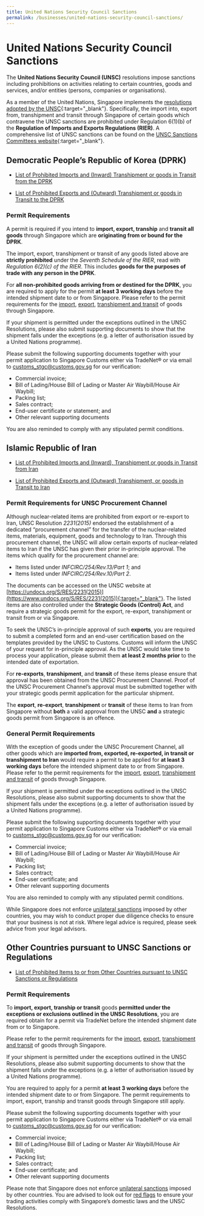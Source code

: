 ```yaml
---
title: United Nations Security Council Sanctions
permalink: /businesses/united-nations-security-council-sanctions/
---
```


# United Nations Security Council Sanctions

The  **United Nations Security Council (UNSC)**  resolutions impose sanctions including prohibitions on activities relating to certain countries, goods and services, and/or entities (persons, companies or organisations).

As a member of the United Nations, Singapore implements the [resolutions adopted by the UNSC](https://www.un.org/securitycouncil/content/resolutions){:target="_blank"}. Specifically, the import into, export from, transhipment and transit through Singapore of certain goods which contravene the UNSC sanctions are prohibited under Regulation 6(1)(b) of the  **Regulation of Imports and Exports Regulations (RIER)**. A comprehensive list of UNSC sanctions can be found on the [UNSC Sanctions Committees website](https://www.un.org/sc/suborg/en/){:target="_blank"}.

## Democratic People’s Republic of Korea (DPRK)

-   [List of Prohibited Imports and (Inward) Transhipment or goods in Transit from the DPRK](/businesses/united-nations-security-council-sanctions/list-of-prohibited-import-dprk)
    

-   [List of Prohibited Exports and (Outward) Transhipment or goods in Transit to the DPRK](/businesses/united-nations-security-council-sanctions/list-of-prohibited-export-dprk)


### Permit Requirements

A permit is required if you intend to  **import,  export,  tranship**  and  **transit all goods**  through Singapore which are  **originating from or bound for the DPRK**.

The import, export, transhipment or transit of any goods listed above are  **strictly prohibited**  under the  _Seventh Schedule of the RIER_, read with  _Regulation 6(2)(c) of the RIER_. This includes  **goods for the purposes of trade with any person in the DPRK**.

For **all non-prohibited goods arriving from or destined for the DPRK**, you are required to apply for the permit **at least 3 working days** before the intended shipment date to or from Singapore. Please refer to the permit requirements for the [import](/businesses/importing-goods/import-procedures/), [export](/businesses/exporting-goods/export-procedures), [transhipment and transit](/businesses/transhipping-goods/transhipment-procedures) of goods through Singapore.

If your shipment is permitted under the exceptions outlined in the UNSC Resolutions, please also submit supporting documents to show that the shipment falls under the exceptions (e.g. a letter of authorisation issued by a United Nations programme).

Please submit the following supporting documents together with your permit application to Singapore Customs either via TradeNet® or via email to [customs_stgc@customs.gov.sg](mailto:customs_stgc@customs.gov.sg) for our verification:

-   Commercial invoice;
-   Bill of Lading/House Bill of Lading or Master Air Waybill/House Air Waybill;
-   Packing list;
-   Sales contract;
-   End-user certificate or statement; and
-   Other relevant supporting documents

You are also reminded to comply with any stipulated permit conditions.

## Islamic Republic of Iran

- [List of Prohibited Imports and (Inward), Transhipment or goods in Transit from Iran](/businesses/united-nations-security-council-sanctions/list-of-prohibited-imports-inward-transhipment-iran)
    

- [List of Prohibited Exports and (Outward) Transhipment, or goods in Transit to Iran](/businesses/united-nations-security-council-sanctions/list-of-prohibited-exports-outward-transhipment-iran)


### Permit Requirements for UNSC Procurement Channel

Although nuclear-related items are prohibited from export or re-export to Iran, UNSC Resolution _2231(2015)_  endorsed the establishment of a dedicated “procurement channel” for the transfer of the nuclear-related items, materials, equipment, goods and technology to Iran. Through this procurement channel, the UNSC will allow certain exports of nuclear-related items to Iran if the UNSC has given their prior in-principle approval. The items which qualify for the procurement channel are:

-   Items listed under _INFCIRC/254/Rev.13/Part 1_; and
-   Items listed under  _INFCIRC/254/Rev.10/Part 2_.

The documents can be accessed on the UNSC website at [https://undocs.org/S/RES/2231(2015)](https://www.undocs.org/S/RES/2231(2015)){:target="_blank"}. The listed items are also controlled under the  **Strategic Goods (Control) Act**, and require a strategic goods permit for the export, re-export, transhipment or transit from or via Singapore. 

To seek the UNSC’s in-principle approval of such  **exports**, you are required to submit a completed form and an end-user certification based on the templates provided by the UNSC to Customs. Customs will inform the UNSC of your request for in-principle approval. As the UNSC would take time to process your application, please submit them  **at least 2 months prior**  to the intended date of exportation.

For  **re-exports**,  **transhipment**, and  **transit** of these items please ensure that approval has been obtained from the UNSC Procurement Channel. Proof of the UNSC Procurement Channel’s approval must be submitted together with your strategic goods permit application for the particular shipment.

The  **export**,  **re-export**,  **transhipment**  or  **transit**  of these items to Iran from Singapore without  **both**  a valid approval from the UNSC  **and**  a strategic goods permit from Singapore is an offence.

### General Permit Requirements

With the exception of goods under the UNSC Procurement Channel, all other goods which are  **imported from, exported, re-exported, in transit or transhipment to Iran**  would require a permit to be applied for **at least 3 working days** before the intended shipment date to or from Singapore. Please refer to the permit requirements for the [import](/businesses/importing-goods/import-procedures/), [export](/businesses/exporting-goods/export-procedures), [transhipment and transit](/businesses/transhipping-goods/transhipment-procedures) of goods through Singapore.

If your shipment is permitted under the exceptions outlined in the UNSC Resolutions, please also submit supporting documents to show that the shipment falls under the exceptions (e.g. a letter of authorisation issued by a United Nations programme).

Please submit the following supporting documents together with your permit application to Singapore Customs either via TradeNet® or via email to [customs_stgc@customs.gov.sg](mailto:customs_stgc@customs.gov.sg) for our verification:

-   Commercial invoice;
-   Bill of Lading/House Bill of Lading or Master Air Waybill/House Air Waybill;
-   Packing list;
-   Sales contract;
-   End-user certificate; and
-   Other relevant supporting documents

You are also reminded to comply with any stipulated permit conditions.

While Singapore does not enforce [unilateral sanctions](/businesses/strategic-goods-control/sanctioned-lists-and-red-flags) imposed by other countries, you may wish to conduct proper due diligence checks to ensure that your business is not at risk. Where legal advice is required, please seek advice from your legal advisors.

## Other Countries pursuant to UNSC Sanctions or Regulations

-   [List of Prohibited Items to or from Other Countries pursuant to UNSC Sanctions or Regulations](/businesses/united-nations-security-council-sanctions/prohibited-items-unsc-countries)

### Permit Requirements

To  **import, export, tranship or transit**  goods **permitted under the exceptions or exclusions outlined in the UNSC Resolutions**, you are required obtain for a permit via TradeNet before the intended shipment date from or to Singapore.

Please refer to the permit requirements for the [import](/businesses/importing-goods/import-procedures/), [export](/businesses/exporting-goods/export-procedures), [transhipment and transit](/businesses/transhipping-goods/transhipment-procedures) of goods through Singapore.

If your shipment is permitted under the exceptions outlined in the UNSC Resolutions, please also submit supporting documents to show that the shipment falls under the exceptions (e.g. a letter of authorisation issued by a United Nations programme).

You are required to apply for a permit **at least 3 working days** before the intended shipment date to or from Singapore. The permit requirements to import, export, tranship and transit goods through Singapore still apply.

Please submit the following supporting documents together with your permit application to Singapore Customs either via TradeNet® or via email to [customs_stgc@customs.gov.sg](mailto:customs_stgc@customs.gov.sg) for our verification:

-   Commercial invoice;
-   Bill of Lading/House Bill of Lading or Master Air Waybill/House Air Waybill;
-   Packing list;
-   Sales contract;
-   End-user certificate; and
-   Other relevant supporting documents

Please note that Singapore does not enforce [unilateral sanctions](/businesses/strategic-goods-control/sanctioned-lists-and-red-flags) imposed by other countries. You are advised to look out for [red flags](/businesses/strategic-goods-control/sanctioned-lists-and-red-flags) to ensure your trading activities comply with Singapore’s domestic laws and the UNSC Resolutions.
